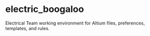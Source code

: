 # electric_boogaloo
Electrical Team working environment for Altium files, preferences, templates, and rules. 


